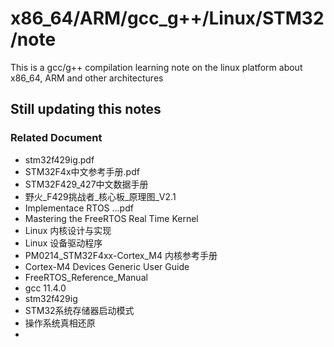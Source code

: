 # x86_64/ARM/gcc_g++/Linux/STM32/note

This is a gcc/g++ compilation learning note on the linux platform about x86_64, ARM and other architectures

## Still updating this notes

### Related Document
- stm32f429ig.pdf
- STM32F4x中文参考手册.pdf
- STM32F429_427中文数据手册
- 野火_F429挑战者_核心板_原理图_V2.1
- Implementace RTOS ...pdf
- Mastering the FreeRTOS Real Time Kernel
- Linux 内核设计与实现
- Linux 设备驱动程序
- PM0214_STM32F4xx-Cortex_M4 内核参考手册
- Cortex-M4 Devices Generic User Guide
- FreeRTOS_Reference_Manual
- gcc 11.4.0
- stm32f429ig
- STM32系统存储器启动模式
- 操作系统真相还原
- 
